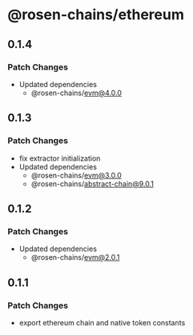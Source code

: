 # @rosen-chains/ethereum

## 0.1.4

### Patch Changes

- Updated dependencies
  - @rosen-chains/evm@4.0.0

## 0.1.3

### Patch Changes

- fix extractor initialization
- Updated dependencies
  - @rosen-chains/evm@3.0.0
  - @rosen-chains/abstract-chain@9.0.1

## 0.1.2

### Patch Changes

- Updated dependencies
  - @rosen-chains/evm@2.0.1

## 0.1.1

### Patch Changes

- export ethereum chain and native token constants
